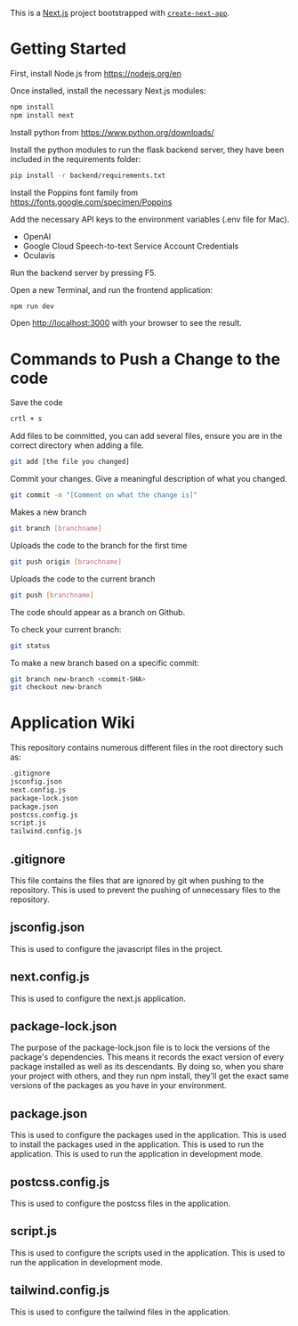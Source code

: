 This is a [Next.js](https://nextjs.org/) project bootstrapped with [`create-next-app`](https://github.com/vercel/next.js/tree/canary/packages/create-next-app).

# Getting Started

First, install Node.js from https://nodejs.org/en

Once installed, install the necessary Next.js modules:

```bash
npm install
npm install next
```

Install python from https://www.python.org/downloads/

Install the python modules to run the flask backend server, they have been included in the requirements folder:

```bash
pip install -r backend/requirements.txt
```

Install the Poppins font family from https://fonts.google.com/specimen/Poppins

Add the necessary API keys to the environment variables (.env file for Mac).
- OpenAI
- Google Cloud Speech-to-text Service Account Credentials
- Oculavis

Run the backend server by pressing F5.

Open a new Terminal, and run the frontend application:

```bash
npm run dev
```

Open [http://localhost:3000](http://localhost:3000) with your browser to see the result.

# Commands to Push a Change to the code

Save the code

```bash
crtl + s
```

Add files to be committed, you can add several files, ensure you are in the correct directory when adding a file.

```bash
git add [the file you changed]
```

Commit your changes. Give a meaningful description of what you changed.

```bash
git commit -m "[Comment on what the change is]" 
```

Makes a new branch

```bash
git branch [branchname]
```

Uploads the code to the branch for the first time

```bash
git push origin [branchname]
```

Uploads the code to the current branch

```bash
git push [branchname]
```

The code should appear as a branch on Github.

To check your current branch:

```bash
git status
```

To make a new branch based on a specific commit:

```bash
git branch new-branch <commit-SHA>
git checkout new-branch
```

# Application Wiki

This repository contains numerous different files in the root directory such as:

```bash
.gitignore
jsconfig.json
next.config.js
package-lock.json
package.json
postcss.config.js
script.js
tailwind.config.js
```

## .gitignore
This file contains the files that are ignored by git when pushing to the repository. This is used to prevent the pushing of unnecessary files to the repository.

## jsconfig.json
This is used to configure the javascript files in the project.

## next.config.js
This is used to configure the next.js application.

## package-lock.json
The purpose of the package-lock.json file is to lock the versions of the package's dependencies. This means it records the exact version of every package installed as well as its descendants. By doing so, when you share your project with others, and they run npm install, they'll get the exact same versions of the packages as you have in your environment.

## package.json
This is used to configure the packages used in the application. This is used to install the packages used in the application. This is used to run the application. This is used to run the application in development mode.

## postcss.config.js
This is used to configure the postcss files in the application. 

## script.js
This is used to configure the scripts used in the application. This is used to run the application in development mode.

## tailwind.config.js
This is used to configure the tailwind files in the application. 
